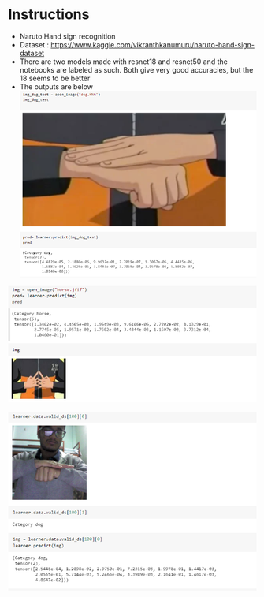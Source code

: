 
# Instructions

- Naruto Hand sign recognition
- Dataset : https://www.kaggle.com/vikranthkanumuru/naruto-hand-sign-dataset
- There are two models made with resnet18 and resnet50 and the notebooks are labeled as such. Both give very good accuracies, but the 18 seems to be better
- The outputs are below
![naruto](test1.PNG)

![naruto](test2.png)

![naruto](test3.PNG)
